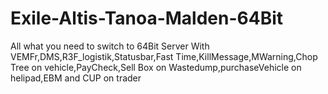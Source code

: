 # Exile-Altis-Tanoa-Malden-64Bit
All what you need to switch to 64Bit Server
With VEMFr,DMS,R3F_logistik,Statusbar,Fast Time,KillMessage,MWarning,Chop Tree on vehicle,PayCheck,Sell Box on Wastedump,purchaseVehicle on helipad,EBM and CUP on trader

